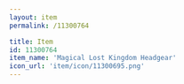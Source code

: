 ```yaml
---
layout: item
permalink: /11300764

title: Item
id: 11300764
item_name: 'Magical Lost Kingdom Headgear'
icon_url: 'item/icon/11300695.png'
---
```

